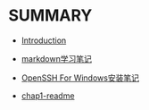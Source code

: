 # SUMMARY

* [Introduction](README.md)

* [markdown学习笔记](markdown学习笔记.md)
* [OpenSSH For Windows安装笔记](openssh-Windows安装笔记.md)

* [chap1-readme](chap1/readme.md)